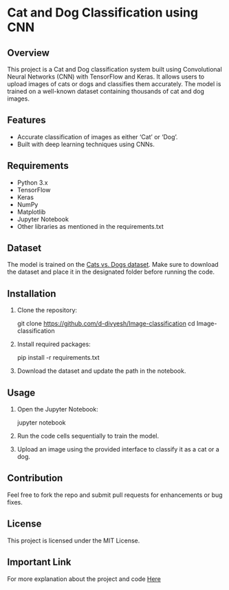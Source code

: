 # Cat and Dog Classification using CNN

## Overview

This project is a Cat and Dog classification system built using Convolutional Neural Networks (CNN) with TensorFlow and Keras. It allows users to upload images of cats or dogs and classifies them accurately. The model is trained on a well-known dataset containing thousands of cat and dog images.

## Features

- Accurate classification of images as either ‘Cat’ or ‘Dog’.
- Built with deep learning techniques using CNNs.

## Requirements

- Python 3.x
- TensorFlow
- Keras
- NumPy
- Matplotlib
- Jupyter Notebook
- Other libraries as mentioned in the requirements.txt

## Dataset

The model is trained on the [Cats vs. Dogs dataset](https://drive.google.com/file/d/17YHaSX9-7ZifoSRKcoX5bPGQfcfpwJIG/view?usp=drive_link). Make sure to download the dataset and place it in the designated folder before running the code.

## Installation

1. Clone the repository:
  
   git clone https://github.com/d-divyesh/Image-classification
   cd Image-classification
   
2. Install required packages:
  
   pip install -r requirements.txt
   
3. Download the dataset and update the path in the notebook.

## Usage

1. Open the Jupyter Notebook:
  
   jupyter notebook
   
2. Run the code cells sequentially to train the model.

3. Upload an image using the provided interface to classify it as a cat or a dog.

## Contribution

Feel free to fork the repo and submit pull requests for enhancements or bug fixes.

## License

This project is licensed under the MIT License.

## Important Link

For more explanation about the project and code [Here](https://medium.com/@shrimalidivyesh4/building-a-cat-and-dog-classifier-using-cnn-in-python-efd1dc03e464)
